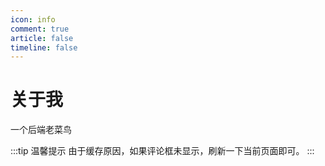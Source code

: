 ```yaml
---
icon: info
comment: true
article: false
timeline: false
---
```


# 关于我

一个后端老菜鸟

:::tip 温馨提示
由于缓存原因，如果评论框未显示，刷新一下当前页面即可。
:::
